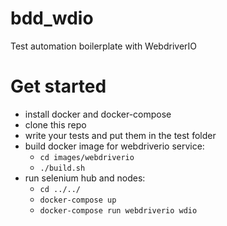 # bdd_wdio
Test automation boilerplate with WebdriverIO

# Get started

* install docker and docker-compose
* clone this repo
* write your tests and put them in the test folder 
* build docker image for webdriverio service: 
  * `cd images/webdriverio`
  * `./build.sh`
* run selenium hub and nodes:
  * `cd ../../`
  * `docker-compose up`
  * `docker-compose run webdriverio wdio`